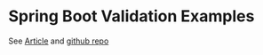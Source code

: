 # Spring Boot Validation Examples
See [Article](https://reflectoring.io/bean-validation-with-spring-boot/) and 
[github repo](https://github.com/thombergs/code-examples/tree/master/spring-boot/validation/src/main/java/io/reflectoring/validation)